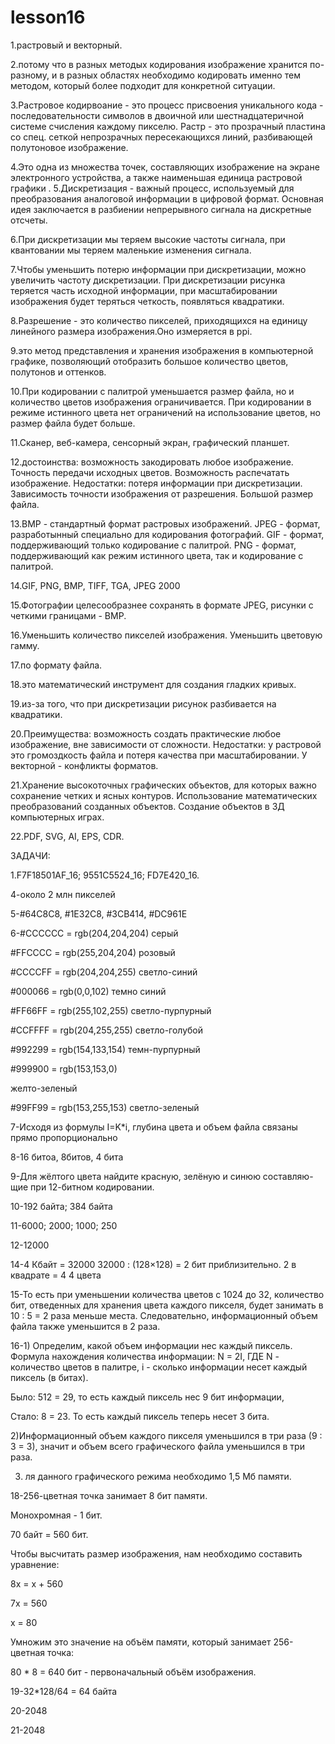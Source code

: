 # lesson16
  1.растровый и векторный.
  
  2.потому что в разных методых кодирования изображение хранится по-разному, и в разных областях необходимо кодировать именно тем методом, который более подходит для конкретной ситуации.
  
  3.Растровое кодирвоание - это процесс присвоения уникального кода - последовательности символов в двоичной или шестнадцатеричной системе счисления каждому пикселю. Растр - это прозрачный пластина со спец. сеткой непрозрачных пересекающихся линий, разбивающей полутоновое изображение.
  
  4.Это одна из множества точек, составляющих изображение на экране электронного устройства, а также наименьшая единица растровой графики
  .
  5.Дискретизация - важный процесс, используемый для преобразования аналоговой информации в цифровой формат. Основная идея заключается в разбиении непрерывного сигнала на дискретные отсчеты.
  
  6.При дискретизации мы теряем высокие частоты сигнала, при квантовании мы теряем маленькие изменения сигнала.
  
  7.Чтобы уменьшить потерю информации при дискретизации, можно увеличить частоту дискретизации. При дискретизации рисунка теряется часть исходной информации, при масштабировании изображения будет теряться четкость, появляться квадратики.
  
  8.Разрешение - это количество пикселей, приходящихся на единицу линейного размера изображения.Оно измеряется в ppi.
  
  9.это метод представления и хранения изображения в компьютерной графике, позволяющий отобразить большое количество цветов, полутонов и оттенков.
  
  10.При кодировании с палитрой уменьшается размер файла, но и количество цветов изображения ограничивается. При кодировании в режиме истинного цвета нет ограничений на использование цветов, но размер файла будет больше.
  
  11.Сканер, веб-камера, сенсорный экран, графический планшет.
  
  12.достоинства: возможность закодировать любое изображение. Точность передачи исходных цветов. Возможность распечатать изображение. Недостатки: потеря информации при дискретизации. Зависимость точности изображения от разрешения. Большой размер файла.
  
  13.BMP - cтандартный формат растровых изображений. JPEG - формат, разработынный специально для кодирования фотографий. GIF - формат, поддерживающий только кодирование с палитрой. PNG - формат, поддерживающий как режим истинного цвета, так и кодирование с палитрой.
  
  14.GIF, PNG, BMP, TIFF, TGA, JPEG 2000
  
  15.Фотографии целесообразнее сохранять в формате JPEG, рисунки с четкими границами - BMP.
  
  16.Уменьшить количество пикселей изображения. Уменьшить цветовую гамму.
  
  17.по формату файла.
  
  18.это математический инструмент для создания гладких кривых.
  
  19.из-за того, что при дискретизации рисунок разбивается на квадратики.
  
  20.Преимущества: возможность создать практические любое изображение, вне зависимости от сложности. Недостатки: у растровой это громоздкость файла и потеря качества при масштабировании. У векторной - конфликты форматов.
  
  21.Хранение высокоточных графических объектов, для которых важно сохранение четких и ясных контуров. Использование математических преобразований созданных объектов. Создание объектов в 3Д компьютерных играх. 

  22.PDF, SVG, AI, EPS, CDR.


   ЗАДАЧИ:

  1.F7F18501AF_16; 9551C5524_16; FD7E420_16.

  4-около 2 млн пикселей

5-#64C8C8, #1E32C8, #3CB414, #DC961E

6-#CCCCCC = rgb(204,204,204) серый

#FFCCCC = rgb(255,204,204) розовый

#CCCCFF = rgb(204,204,255) светло-синий

#000066 = rgb(0,0,102) темно синий

#FF66FF = rgb(255,102,255) светло-пурпурный

#CCFFFF = rgb(204,255,255) светло-голубой

#992299 = rgb(154,133,154) темн-пурпурный

#999900 = rgb(153,153,0)

желто-зеленый

#99FF99 = rgb(153,255,153) светло-зеленый

7-Исходя из формулы I=K*i, глубина цвета и объем файла связаны прямо пропорционально

8-16 битоа, 8битов, 4 бита

9-Для жёлтого цвета найдите красную, зелёную и синюю составляю- щие при 12-битном кодировании.

10-192 байта; 384 байта

11-6000; 2000; 1000; 250

12-12000

14-4 Кбайт = 32000 32000 : (128×128) = 2 бит приблизительно. 2 в квадрате = 4 4 цвета

15-То есть при уменьшении количества цветов с 1024 до 32, количество бит, отведенных для хранения цвета каждого пикселя, будет занимать в 10 : 5 = 2 раза меньше места. Следовательно, информационный объем файла также уменьшится в 2 раза.

16-1) Определим, какой объем информации нес каждый пиксель. Формула нахождения количества информации: N = 2I, ГДЕ N - количество цветов в палитре, i - сколько информации несет каждый пиксель (в битах).

Было: 512 = 29, то есть каждый пиксель нес 9 бит информации,

Стало: 8 = 23. То есть каждый пиксель теперь несет 3 бита.

2)Информационный объем каждого пикселя уменьшился в три раза (9 : 3 = 3), значит и объем всего графического файла уменьшился в три раза.

3) ля данного графического режима необходимо 1,5 Мб памяти.

18-256-цветная точка занимает 8 бит памяти.

Монохромная - 1 бит.

70 байт = 560 бит.

Чтобы высчитать размер изображения, нам необходимо составить уравнение:

8х = х + 560

7х = 560

х = 80

Умножим это значение на объём памяти, который занимает 256-цветная точка:

80 * 8 = 640 бит - первоначальный объём изображения.

19-32*128/64 = 64 байта

20-2048

21-2048
